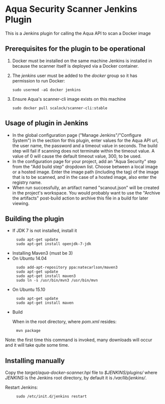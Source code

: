 # Aqua Security Scanner Jenkins Plugin #

This is a Jenkins plugin for calling the Aqua API to scan a Docker image

## Prerequisites for the plugin to be operational ##

1. Docker must be installed on the same machine Jenkins is installed in because the scanner itself is deployed via a Docker container.
2. The *jenkins* user must be added to the *docker* group so it has permission to run Docker:
 
     ```
     sudo usermod -aG docker jenkins
     ```
     
3. Ensure Aqua's scanner-cli image exists on this machine
 
     ```
     sudo docker pull scalock/scanner-cli:stable
     ```
     

## Usage of plugin in Jenkins ##
* In the global configuration page ("Manage Jenkins"/"Configure System") in the section for this plugin, enter values for the Aqua API url, the user name, the password and a timeout value in seconds. The build step will fail if scanning does not terminate within the timeout value. A value of 0 will cause the default timeout value, 300, to be used.
* In the configuration page for your project, add an "Aqua Security" step from the "Add build step" dropdown list. Choose between a local image or a hosted image. Enter the image path (including the tag) of the image that is to be scanned, and in the case of a hosted image, also enter the registry name.
* When run successfully, an artifact named "scanout.json" will be created in the project's workspace. You would probably want to use the "Archive the artifacts" post-build action to archive this file in a build for later viewing.

## Building the plugin ##

* If JDK 7 is not installed, install it
```
     sudo apt-get update
     sudo apt-get install openjdk-7-jdk
```

* Installing Maven3 (must be 3)
 *   On Ubuntu 14.04
 ```
      sudo add-apt-repository ppa:natecarlson/maven3
      sudo apt-get update
      sudo apt-get install maven3
      sudo ln -s /usr/bin/mvn3 /usr/bin/mvn
 ```
 *   On Ubuntu 15.10
 ```
      sudo apt-get update
      sudo apt-get install maven
 ```

*  Build

   When in the root directory, where *pom.xml* resides:
```
     mvn package
```
   Note: the first time this command is invoked, many downloads will occur and it will take quite some time.

## Installing manually ##
Copy the *target/aqua-docker-scanner.hpi* file to *$JENKINS/plugins/* where *JENKINS* is the Jenkins root directory, by default it is */var/lib/jenkins/*.

Restart Jenkins:
```
     sudo /etc/init.d/jenkins restart
```
